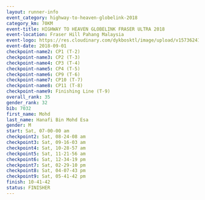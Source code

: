 ```yaml
---
layout: runner-info 
event_category: highway-to-heaven-globelink-2018 
category_km: 70KM 
event-title: HIGHWAY TO HEAVEN GLOBELINK FRASER ULTRA 2018 
event-location: Fraser Hill Pahang Malaysia 
event-logo: https://res.cloudinary.com/dykbosktl/image/upload/v1573624145/Logo/download_nnzjlh.png 
event-date: 2018-09-01 
checkpoint-name2: CP1 (T-2) 
checkpoint-name3: CP2 (T-3) 
checkpoint-name4: CP3 (T-4) 
checkpoint-name5: CP4 (T-5) 
checkpoint-name6: CP9 (T-6) 
checkpoint-name7: CP10 (T-7) 
checkpoint-name8: CP11 (T-8) 
checkpoint-name9: Finishing Line (T-9) 
overall_rank: 35
gender_rank: 32
bib: 7032
first_name: Mohd
last_name: Hanafi Bin Mohd Esa
gender: M
start: Sat, 07-00-00 am
checkpoint2: Sat, 08-24-08 am
checkpoint3: Sat, 09-16-03 am
checkpoint4: Sat, 10-28-57 am
checkpoint5: Sat, 11-21-56 am
checkpoint6: Sat, 12-34-19 pm
checkpoint7: Sat, 02-29-10 pm
checkpoint8: Sat, 04-07-43 pm
checkpoint9: Sat, 05-41-42 pm
finish: 10-41-42
status: FINISHER
---
```

